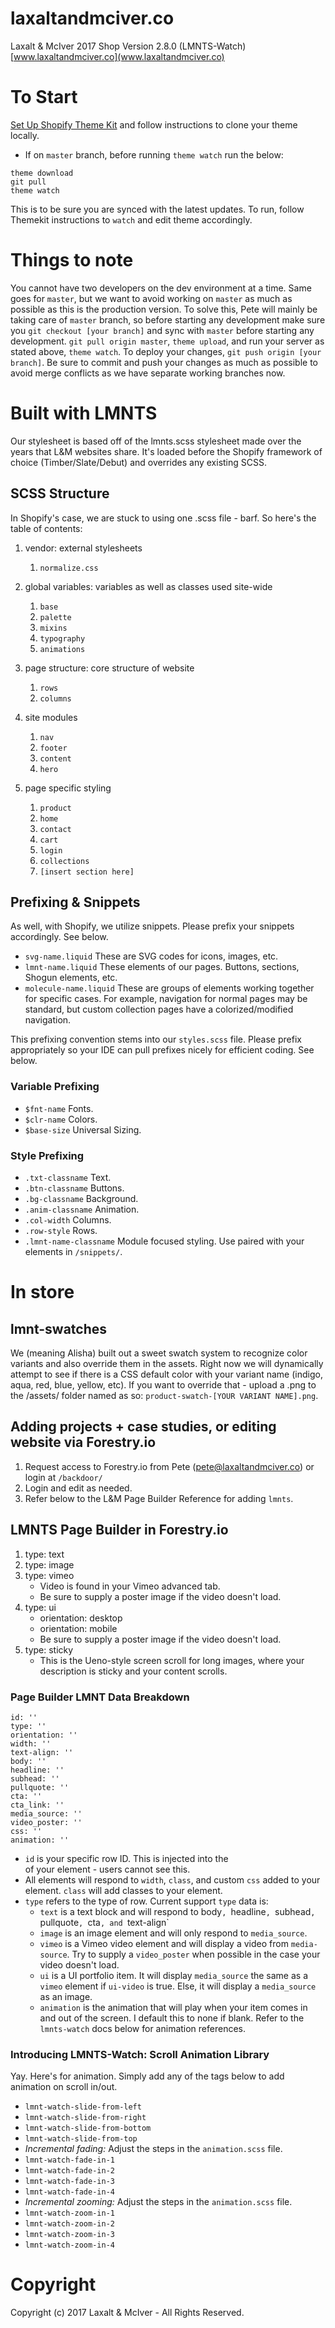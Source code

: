 # laxaltandmciver.co

Laxalt & McIver 2017 Shop
Version 2.8.0 (LMNTS-Watch)
[www.laxaltandmciver.co](www.laxaltandmciver.co)

# To Start
[Set Up Shopify Theme Kit](https://shopify.github.io/themekit/) and follow instructions to clone your theme locally.

* If on ```master``` branch, before running `theme watch` run the below:
```
theme download
git pull
theme watch
```
This is to be sure you are synced with the latest updates. To run, follow Themekit instructions to `watch` and edit theme accordingly.

# Things to note
You cannot have two developers on the dev environment at a time. Same goes for ```master```, but we want to avoid working on ```master``` as much as possible as this is the production version. To solve this, Pete will mainly be taking care of ```master``` branch, so before starting any development make sure you ```git checkout [your branch]``` and sync with ```master``` before starting any development. ```git pull origin master```, ```theme upload```, and run your server as stated above, ```theme watch```. To deploy your changes, ```git push origin [your branch]```. Be sure to commit and push your changes as much as possible to avoid merge conflicts as we have separate working branches now.

# Built with LMNTS
Our stylesheet is based off of the lmnts.scss stylesheet made over the years that L&M websites share. It's loaded before the Shopify framework of choice (Timber/Slate/Debut) and overrides any existing SCSS.

## SCSS Structure
In Shopify's case, we are stuck to using one .scss file - barf. So here's the table of contents:

1. vendor: external stylesheets
    1. `normalize.css`

2. global variables: variables as well as classes used site-wide
    1. `base`
    2. `palette`
    3. `mixins`
    4. `typography`
    5. `animations`

3. page structure: core structure of website
    1. `rows`
    2. `columns`

4. site modules
    1. `nav`
    2. `footer`
    3. `content`
    4. `hero`

5. page specific styling
    1. `product`
    2. `home`
    3. `contact`
    4. `cart`
    5. `login`
    6. `collections`
    7. `[insert section here]`

## Prefixing & Snippets

As well, with Shopify, we utilize snippets. Please prefix your snippets accordingly. See below.

- `svg-name.liquid` These are SVG codes for icons, images, etc.
- `lmnt-name.liquid` These elements of our pages. Buttons, sections, Shogun elements, etc.
- `molecule-name.liquid` These are groups of elements working together for specific cases. For example, navigation for normal pages may be standard, but custom collection pages have a colorized/modified navigation.

This prefixing convention stems into our `styles.scss` file. Please prefix appropriately so your IDE can pull prefixes nicely for efficient coding. See below.

### Variable Prefixing
- `$fnt-name` Fonts.
- `$clr-name` Colors.
- `$base-size` Universal Sizing.

### Style Prefixing
- `.txt-classname` Text.
- `.btn-classname` Buttons.
- `.bg-classname` Background.
- `.anim-classname` Animation.
- `.col-width` Columns.
- `.row-style` Rows.
- `.lmnt-name-classname` Module focused styling. Use paired with your elements in `/snippets/`.

# In store

## lmnt-swatches

We (meaning Alisha) built out a sweet swatch system to recognize color variants and also override them in the assets. Right now we will dynamically attempt to see if there is a CSS default color with your variant name (indigo, aqua, red, blue, yellow, etc). If you want to override that - upload a .png to the /assets/ folder named as so: ```product-swatch-[YOUR VARIANT NAME].png```.

## Adding projects + case studies, or editing website via Forestry.io
1. Request access to Forestry.io from Pete (pete@laxaltandmciver.co) or login at `/backdoor/`
2. Login and edit as needed.
3. Refer below to the L&M Page Builder Reference for adding `lmnts`.

## LMNTS Page Builder in Forestry.io
1. type: text
2. type: image
3. type: vimeo
   - Video is found in your Vimeo advanced tab.
   - Be sure to supply a poster image if the video doesn't load.
4. type: ui
   - orientation: desktop
   - orientation: mobile
   - Be sure to supply a poster image if the video doesn't load.
5. type: sticky
   - This is the Ueno-style screen scroll for long images, where your description is sticky and your content scrolls.

### Page Builder LMNT Data Breakdown
```
id: ''
type: ''
orientation: ''
width: ''
text-align: ''
body: ''
headline: ''
subhead: ''
pullquote: ''
cta: ''
cta_link: ''
media_source: ''
video_poster: ''
css: ''
animation: ''
```
* `id` is your specific row ID. This is injected into the <div> of your element - users cannot see this.
* All elements will respond to `width`, `class`, and custom `css` added to your element. `class` will add classes to your element.
* `type` refers to the type of row. Current support `type` data is:
  - `text` is a text block and will respond to body`, `headline`, `subhead`, `pullquote`, `cta`, and `text-align`
  - `image` is an image element and will only respond to `media_source`.
  - `vimeo` is a Vimeo video element and will display a video from `media-source`. Try to supply a `video_poster` when possible in the case your video doesn't load.
  - `ui` is a UI portfolio item. It will display `media_source` the same as a `vimeo` element if `ui-video` is true. Else, it will display a `media_source` as an image.
  - `animation` is the animation that will play when your item comes in and out of the screen. I default this to none if blank. Refer to the `lmnts-watch` docs below for animation references.

### Introducing LMNTS-Watch: Scroll Animation Library

Yay. Here's for animation. Simply add any of the tags below to add animation on scroll in/out.
- ```lmnt-watch-slide-from-left```
- ```lmnt-watch-slide-from-right```
- ```lmnt-watch-slide-from-bottom```
- ```lmnt-watch-slide-from-top```
- *Incremental fading:* Adjust the steps in the ```animation.scss``` file.
- ```lmnt-watch-fade-in-1```
- ```lmnt-watch-fade-in-2```
- ```lmnt-watch-fade-in-3```
- ```lmnt-watch-fade-in-4```
- *Incremental zooming:* Adjust the steps in the ```animation.scss``` file.
- ```lmnt-watch-zoom-in-1```
- ```lmnt-watch-zoom-in-2```
- ```lmnt-watch-zoom-in-3```
- ```lmnt-watch-zoom-in-4```

# Copyright

Copyright (c) 2017 Laxalt & McIver - All Rights Reserved.
